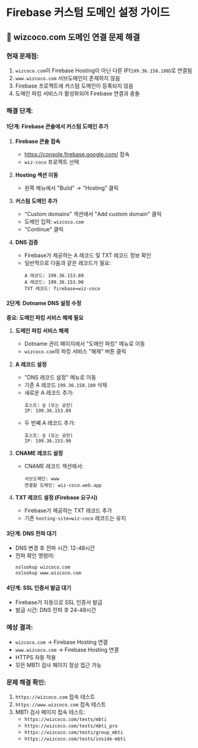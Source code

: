# Firebase 커스텀 도메인 설정 가이드

## 🔧 wizcoco.com 도메인 연결 문제 해결

### **현재 문제점:**
1. `wizcoco.com`이 Firebase Hosting이 아닌 다른 IP(`199.36.158.100`)로 연결됨
2. `www.wizcoco.com` 서브도메인이 존재하지 않음
3. Firebase 프로젝트에 커스텀 도메인이 등록되지 않음
4. 도메인 파킹 서비스가 활성화되어 Firebase 연결과 충돌

### **해결 단계:**

#### **1단계: Firebase 콘솔에서 커스텀 도메인 추가**

1. **Firebase 콘솔 접속**
   - https://console.firebase.google.com/ 접속
   - `wiz-coco` 프로젝트 선택

2. **Hosting 섹션 이동**
   - 왼쪽 메뉴에서 "Build" → "Hosting" 클릭

3. **커스텀 도메인 추가**
   - "Custom domains" 섹션에서 "Add custom domain" 클릭
   - 도메인 입력: `wizcoco.com`
   - "Continue" 클릭

4. **DNS 검증**
   - Firebase가 제공하는 A 레코드 및 TXT 레코드 정보 확인
   - 일반적으로 다음과 같은 레코드가 필요:
     ```
     A 레코드: 199.36.153.89
     A 레코드: 199.36.153.90
     TXT 레코드: firebase=wiz-coco
     ```

#### **2단계: Dotname DNS 설정 수정**

**중요: 도메인 파킹 서비스 해제 필요**

1. **도메인 파킹 서비스 해제**
   - Dotname 관리 페이지에서 "도메인 파킹" 메뉴로 이동
   - `wizcoco.com`의 파킹 서비스 "해제" 버튼 클릭

2. **A 레코드 설정**
   - "DNS 레코드 설정" 메뉴로 이동
   - 기존 A 레코드 `199.36.158.100` 삭제
   - 새로운 A 레코드 추가:
     ```
     호스트: @ (또는 공란)
     IP: 199.36.153.89
     ```
   - 두 번째 A 레코드 추가:
     ```
     호스트: @ (또는 공란)
     IP: 199.36.153.90
     ```

3. **CNAME 레코드 설정**
   - CNAME 레코드 섹션에서:
     ```
     서브도메인: www
     연결할 도메인: wiz-coco.web.app
     ```

4. **TXT 레코드 설정 (Firebase 요구시)**
   - Firebase가 제공하는 TXT 레코드 추가
   - 기존 `hosting-site=wiz-coco` 레코드는 유지

#### **3단계: DNS 전파 대기**

- DNS 변경 후 전파 시간: 12-48시간
- 전파 확인 명령어:
  ```bash
  nslookup wizcoco.com
  nslookup www.wizcoco.com
  ```

#### **4단계: SSL 인증서 발급 대기**

- Firebase가 자동으로 SSL 인증서 발급
- 발급 시간: DNS 전파 후 24-48시간

### **예상 결과:**
- `wizcoco.com` → Firebase Hosting 연결
- `www.wizcoco.com` → Firebase Hosting 연결
- HTTPS 자동 적용
- 모든 MBTI 검사 페이지 정상 접근 가능

### **문제 해결 확인:**
1. `https://wizcoco.com` 접속 테스트
2. `https://www.wizcoco.com` 접속 테스트
3. MBTI 검사 페이지 접속 테스트:
   - `https://wizcoco.com/tests/mbti`
   - `https://wizcoco.com/tests/mbti_pro`
   - `https://wizcoco.com/tests/group_mbti`
   - `https://wizcoco.com/tests/inside-mbti`